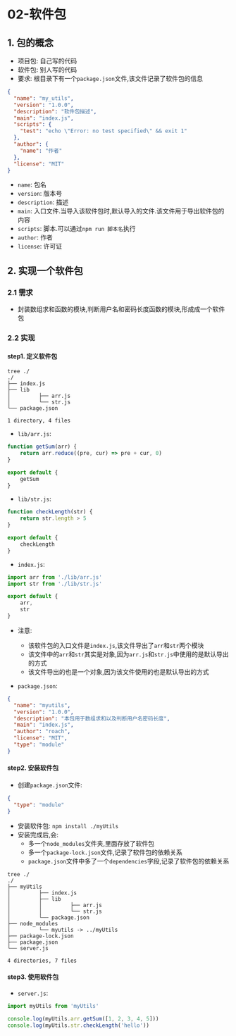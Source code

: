 # 02-软件包

## 1. 包的概念

- 项目包: 自己写的代码
- 软件包: 别人写的代码
- 要求: 根目录下有一个`package.json`文件,该文件记录了软件包的信息

```json
{
  "name": "my_utils",
  "version": "1.0.0",
  "description": "软件包描述",
  "main": "index.js",
  "scripts": {
    "test": "echo \"Error: no test specified\" && exit 1"
  },
  "author": {
    "name": "作者"
  },
  "license": "MIT"
}
```

- `name`: 包名
- `version`: 版本号
- `description`: 描述
- `main`: 入口文件.当导入该软件包时,默认导入的文件.该文件用于导出软件包的内容
- `scripts`: 脚本.可以通过`npm run 脚本名`执行
- `author`: 作者
- `license`: 许可证

## 2. 实现一个软件包

### 2.1 需求

- 封装数组求和函数的模块,判断用户名和密码长度函数的模块,形成成一个软件包

### 2.2 实现

#### step1. 定义软件包

```
tree ./
./
├── index.js
├── lib
│         ├── arr.js
│         └── str.js
└── package.json

1 directory, 4 files
```

- `lib/arr.js`:

```javascript
function getSum(arr) {
    return arr.reduce((pre, cur) => pre + cur, 0)
}

export default {
    getSum
}
```

- `lib/str.js`:

```javascript
function checkLength(str) {
    return str.length > 5
}

export default {
    checkLength
}
```

- `index.js`:

```javascript
import arr from './lib/arr.js'
import str from './lib/str.js'

export default {
    arr,
    str
}
```

- 注意: 
  - 该软件包的入口文件是`index.js`,该文件导出了`arr`和`str`两个模块
  - 该文件中的`arr`和`str`其实是对象,因为`arr.js`和`str.js`中使用的是默认导出的方式
  - 该文件导出的也是一个对象,因为该文件使用的也是默认导出的方式

- `package.json`:

```json
{
  "name": "myutils",
  "version": "1.0.0",
  "description": "本包用于数组求和以及判断用户名密码长度",
  "main": "index.js",
  "author": "roach",
  "license": "MIT",
  "type": "module"
}
```

#### step2. 安装软件包

- 创建`package.json`文件:

```json
{
  "type": "module"
}

```

- 安装软件包: `npm install ./myUtils`
- 安装完成后,会:
  - 多一个`node_modules`文件夹,里面存放了软件包
  - 多一个`package-lock.json`文件,记录了软件包的依赖关系
  - `package.json`文件中多了一个`dependencies`字段,记录了软件包的依赖关系

```
tree ./
./
├── myUtils
│         ├── index.js
│         ├── lib
│         │         ├── arr.js
│         │         └── str.js
│         └── package.json
├── node_modules
│         └── myutils -> ../myUtils
├── package-lock.json
├── package.json
└── server.js

4 directories, 7 files
```

#### step3. 使用软件包

- `server.js`:

```javascript
import myUtils from 'myUtils'

console.log(myUtils.arr.getSum([1, 2, 3, 4, 5]))
console.log(myUtils.str.checkLength('hello'))
```
